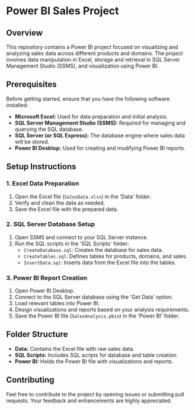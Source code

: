 # Power BI Sales Project

## Overview

This repository contains a Power BI project focused on visualizing and analyzing sales data across different products and domains. The project involves data manipulation in Excel, storage and retrieval in SQL Server Management Studio (SSMS), and visualization using Power BI.

## Prerequisites

Before getting started, ensure that you have the following software installed:

- **Microsoft Excel:** Used for data preparation and initial analysis.
- **SQL Server Management Studio (SSMS):** Required for managing and querying the SQL database.
- **SQL Server (or SQL Express):** The database engine where sales data will be stored.
- **Power BI Desktop:** Used for creating and modifying Power BI reports.

## Setup Instructions

### 1. Excel Data Preparation

1. Open the Excel file (`SalesData.xlsx`) in the 'Data' folder.
2. Verify and clean the data as needed.
3. Save the Excel file with the prepared data.

### 2. SQL Server Database Setup

1. Open SSMS and connect to your SQL Server instance.
2. Run the SQL scripts in the 'SQL Scripts' folder:
   - `CreateDatabase.sql`: Creates the database for sales data.
   - `CreateTables.sql`: Defines tables for products, domains, and sales.
   - `InsertData.sql`: Inserts data from the Excel file into the tables.

### 3. Power BI Report Creation

1. Open Power BI Desktop.
2. Connect to the SQL Server database using the 'Get Data' option.
3. Load relevant tables into Power BI.
4. Design visualizations and reports based on your analysis requirements.
5. Save the Power BI file (`SalesAnalysis.pbix`) in the 'Power BI' folder.

## Folder Structure

- **Data:** Contains the Excel file with raw sales data.
- **SQL Scripts:** Includes SQL scripts for database and table creation.
- **Power BI:** Holds the Power BI file with visualizations and reports.

## Contributing

Feel free to contribute to the project by opening issues or submitting pull requests. Your feedback and enhancements are highly appreciated.


